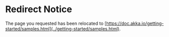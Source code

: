# Redirect Notice

The page you requested has been relocated to [https://doc.akka.io/getting-started/samples.html](../getting-started/samples.html).